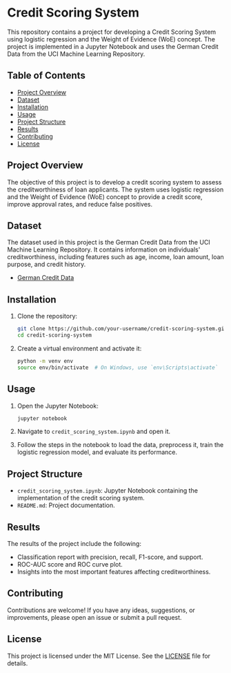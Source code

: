 # Credit Scoring System

This repository contains a project for developing a Credit Scoring System using logistic regression and the Weight of Evidence (WoE) concept. The project is implemented in a Jupyter Notebook and uses the German Credit Data from the UCI Machine Learning Repository.

## Table of Contents

- [Project Overview](#project-overview)
- [Dataset](#dataset)
- [Installation](#installation)
- [Usage](#usage)
- [Project Structure](#project-structure)
- [Results](#results)
- [Contributing](#contributing)
- [License](#license)

## Project Overview

The objective of this project is to develop a credit scoring system to assess the creditworthiness of loan applicants. The system uses logistic regression and the Weight of Evidence (WoE) concept to provide a credit score, improve approval rates, and reduce false positives.

## Dataset

The dataset used in this project is the German Credit Data from the UCI Machine Learning Repository. It contains information on individuals' creditworthiness, including features such as age, income, loan amount, loan purpose, and credit history.

- [German Credit Data](https://archive.ics.uci.edu/ml/machine-learning-databases/statlog/german/german.data)

## Installation

1. Clone the repository:
    ```bash
    git clone https://github.com/your-username/credit-scoring-system.git
    cd credit-scoring-system
    ```

2. Create a virtual environment and activate it:
    ```bash
    python -m venv env
    source env/bin/activate  # On Windows, use `env\Scripts\activate`
    ```

## Usage

1. Open the Jupyter Notebook:
    ```bash
    jupyter notebook
    ```

2. Navigate to `credit_scoring_system.ipynb` and open it.

3. Follow the steps in the notebook to load the data, preprocess it, train the logistic regression model, and evaluate its performance.

## Project Structure

- `credit_scoring_system.ipynb`: Jupyter Notebook containing the implementation of the credit scoring system.
- `README.md`: Project documentation.

## Results

The results of the project include the following:
- Classification report with precision, recall, F1-score, and support.
- ROC-AUC score and ROC curve plot.
- Insights into the most important features affecting creditworthiness.

## Contributing

Contributions are welcome! If you have any ideas, suggestions, or improvements, please open an issue or submit a pull request.

## License

This project is licensed under the MIT License. See the [LICENSE](LICENSE) file for details.
